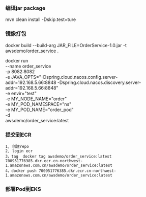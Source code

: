 

### 编译jar package
mvn clean install -Dskip.test=ture

### 镜像打包
docker build --build-arg JAR_FILE=OrderService-1.0.jar -t awsdemo/order_service .

docker run \
    --name order_service \
    -p 8082:8082 \
    -e JAVA_OPTS="-Dspring.cloud.nacos.config.server-addr=192.168.5.66:8848 -Dspring.cloud.nacos.discovery.server-addr=192.168.5.66:8848" \
    -e envir="test" \
    -e MY_NODE_NAME="order" \
    -e MY_POD_NAMESPACE="ns" \
    -e MY_POD_NAME="order_pod" \
    -d \
    awsdemo/order_service:latest

### 提交到ECR
    1, 创建repo
    2, login ecr
    3，tag  docker tag awsdemo/order_service:latest 700951776385.dkr.ecr.cn-northwest-1.amazonaws.com.cn/awsdemo/order_service:latest
    4，docker push 700951776385.dkr.ecr.cn-northwest-1.amazonaws.com.cn/awsdemo/order_service:latest

### 部署Pod到EKS
    


